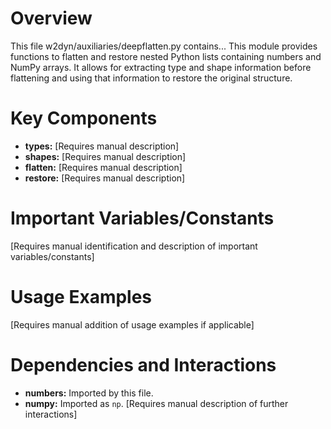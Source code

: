 # Overview

This file w2dyn/auxiliaries/deepflatten.py contains...
This module provides functions to flatten and restore nested Python lists containing numbers and NumPy arrays. It allows for extracting type and shape information before flattening and using that information to restore the original structure.

# Key Components

- **types:** [Requires manual description]
- **shapes:** [Requires manual description]
- **flatten:** [Requires manual description]
- **restore:** [Requires manual description]

# Important Variables/Constants

[Requires manual identification and description of important variables/constants]

# Usage Examples

[Requires manual addition of usage examples if applicable]

# Dependencies and Interactions

- **numbers:** Imported by this file.
- **numpy:** Imported as `np`.
[Requires manual description of further interactions]
